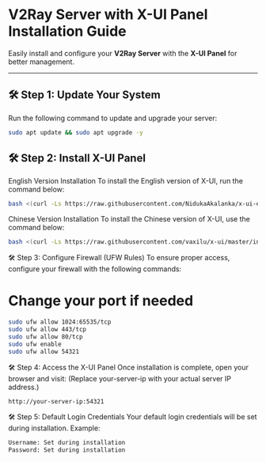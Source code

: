 # V2Ray Server with X-UI Panel Installation Guide

Easily install and configure your **V2Ray Server** with the **X-UI Panel** for better management.

---

## 🛠 Step 1: Update Your System

Run the following command to update and upgrade your server:

```bash
sudo apt update && sudo apt upgrade -y

```
## 🛠 Step 2: Install X-UI Panel
English Version Installation
To install the English version of X-UI, run the command below:
```bash
bash <(curl -Ls https://raw.githubusercontent.com/NidukaAkalanka/x-ui-english/master/install.sh)

```
Chinese Version Installation
To install the Chinese version of X-UI, use the command below:
```bash
bash <(curl -Ls https://raw.githubusercontent.com/vaxilu/x-ui/master/install.sh)

```
🛠 Step 3: Configure Firewall (UFW Rules)
To ensure proper access, configure your firewall with the following commands:
# Change your port if needed
```bash
sudo ufw allow 1024:65535/tcp
sudo ufw allow 443/tcp
sudo ufw allow 80/tcp
sudo ufw enable
sudo ufw allow 54321

```
🛠 Step 4: Access the X-UI Panel
Once installation is complete, open your browser and visit:
(Replace your-server-ip with your actual server IP address.)
```bash
http://your-server-ip:54321

```
🛠 Step 5: Default Login Credentials
Your default login credentials will be set during installation. Example:
```bash
Username: Set during installation
Password: Set during installation
